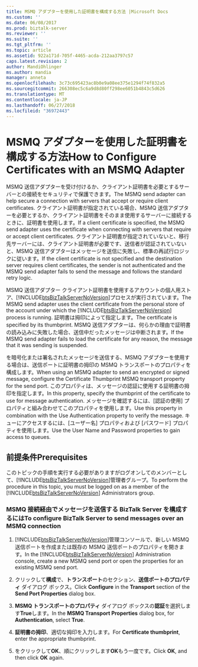 ```yaml
---
title: MSMQ アダプターを使用した証明書を構成する方法 |Microsoft Docs
ms.custom: ''
ms.date: 06/08/2017
ms.prod: biztalk-server
ms.reviewer: ''
ms.suite: ''
ms.tgt_pltfrm: ''
ms.topic: article
ms.assetid: 922a171d-705f-4465-acda-212aa3797c57
caps.latest.revision: 2
author: MandiOhlinger
ms.author: mandia
manager: anneta
ms.openlocfilehash: 3c73c695423ac8b0e9a08ee375e1294f74f832a5
ms.sourcegitcommit: 266308ec5c6a9d8d80ff298ee6051b4843c5d626
ms.translationtype: MT
ms.contentlocale: ja-JP
ms.lasthandoff: 06/27/2018
ms.locfileid: "36972443"
---
```

# <a name="how-to-configure-certificates-with-an-msmq-adapter"></a><span data-ttu-id="8b65c-102">MSMQ アダプターを使用した証明書を構成する方法</span><span class="sxs-lookup"><span data-stu-id="8b65c-102">How to Configure Certificates with an MSMQ Adapter</span></span>
<span data-ttu-id="8b65c-103">MSMQ 送信アダプターを受け付けるか、クライアント証明書を必要とするサーバーとの接続をセキュリティで保護できます。</span><span class="sxs-lookup"><span data-stu-id="8b65c-103">The MSMQ send adapter can help secure a connection with servers that accept or require client certificates.</span></span> <span data-ttu-id="8b65c-104">クライアント証明書が指定されている場合、MSMQ 送信アダプターを必要とするか、クライアント証明書をそのまま使用するサーバーに接続するときに、証明書を使用します。</span><span class="sxs-lookup"><span data-stu-id="8b65c-104">If a client certificate is specified, the MSMQ send adapter uses the certificate when connecting with servers that require or accept client certificates.</span></span> <span data-ttu-id="8b65c-105">クライアント証明書が指定されていないと、移行先サーバーには、クライアント証明書が必要です、送信者が認証されていないと、MSMQ 送信アダプターはメッセージを送信に失敗し、標準の再試行ロジックに従います。</span><span class="sxs-lookup"><span data-stu-id="8b65c-105">If the client certificate is not specified and the destination server requires client certificates, the sender is not authenticated and the MSMQ send adapter fails to send the message and follows the standard retry logic.</span></span>  

 <span data-ttu-id="8b65c-106">MSMQ 送信アダプター クライアント証明書を使用するアカウントの個人用ストア、[!INCLUDE[btsBizTalkServerNoVersion](../includes/btsbiztalkservernoversion-md.md)]プロセスが実行されています。</span><span class="sxs-lookup"><span data-stu-id="8b65c-106">The MSMQ send adapter uses the client certificate from the personal store of the account under which the [!INCLUDE[btsBizTalkServerNoVersion](../includes/btsbiztalkservernoversion-md.md)] process is running.</span></span> <span data-ttu-id="8b65c-107">証明書は拇印によって指定します。</span><span class="sxs-lookup"><span data-stu-id="8b65c-107">The certificate is specified by its thumbprint.</span></span> <span data-ttu-id="8b65c-108">MSMQ 送信アダプターは、何らかの理由で証明書の読み込みに失敗した場合、送信中だったメッセージは中断されます。</span><span class="sxs-lookup"><span data-stu-id="8b65c-108">If the MSMQ send adapter fails to load the certificate for any reason, the message that it was sending is suspended.</span></span>  

 <span data-ttu-id="8b65c-109">を暗号化または署名されたメッセージを送信する、MSMQ アダプターを使用する場合は、送信ポートに証明書の拇印の MSMQ トランスポートのプロパティを構成します。</span><span class="sxs-lookup"><span data-stu-id="8b65c-109">When using an MSMQ adapter to send an encrypted or signed message, configure the Certificate Thumbprint MSMQ transport property for the send port.</span></span> <span data-ttu-id="8b65c-110">このプロパティは、メッセージの認証に使用する証明書の拇印を指定します。</span><span class="sxs-lookup"><span data-stu-id="8b65c-110">In this property, specify the thumbprint of the certificate to use for message authentication.</span></span> <span data-ttu-id="8b65c-111">メッセージを確認するには、[認証の使用] プロパティと組み合わせてこのプロパティを使用します。</span><span class="sxs-lookup"><span data-stu-id="8b65c-111">Use this property in combination with the Use Authentication property to verify the message.</span></span> <span data-ttu-id="8b65c-112">キューにアクセスするには、[ユーザー名] プロパティおよび [パスワード] プロパティを使用します。</span><span class="sxs-lookup"><span data-stu-id="8b65c-112">Use the User Name and Password properties to gain access to queues.</span></span>  

## <a name="prerequisites"></a><span data-ttu-id="8b65c-113">前提条件</span><span class="sxs-lookup"><span data-stu-id="8b65c-113">Prerequisites</span></span>  
 <span data-ttu-id="8b65c-114">このトピックの手順を実行する必要がありますがログオンしてのメンバーとして、[!INCLUDE[btsBizTalkServerNoVersion](../includes/btsbiztalkservernoversion-md.md)]管理者グループ。</span><span class="sxs-lookup"><span data-stu-id="8b65c-114">To perform the procedure in this topic, you must be logged on as a member of the [!INCLUDE[btsBizTalkServerNoVersion](../includes/btsbiztalkservernoversion-md.md)] Administrators group.</span></span>  

### <a name="to-configure-biztalk-server-to-send-messages-over-an-msmq-connection"></a><span data-ttu-id="8b65c-115">MSMQ 接続経由でメッセージを送信する BizTalk Server を構成するには</span><span class="sxs-lookup"><span data-stu-id="8b65c-115">To configure BizTalk Server to send messages over an MSMQ connection</span></span>  

1. <span data-ttu-id="8b65c-116">[!INCLUDE[btsBizTalkServerNoVersion](../includes/btsbiztalkservernoversion-md.md)]管理コンソールで、新しい MSMQ 送信ポートを作成または既存の MSMQ 送信ポートのプロパティを開きます。</span><span class="sxs-lookup"><span data-stu-id="8b65c-116">In the [!INCLUDE[btsBizTalkServerNoVersion](../includes/btsbiztalkservernoversion-md.md)] Administration console, create a new MSMQ send port or open the properties for an existing MSMQ send port.</span></span>  

2. <span data-ttu-id="8b65c-117">クリックして**構成**で、**トランスポート**のセクション、**送信ポートのプロパティ** ダイアログ ボックス。</span><span class="sxs-lookup"><span data-stu-id="8b65c-117">Click **Configure** in the **Transport** section of the **Send Port Properties** dialog box.</span></span>  

3. <span data-ttu-id="8b65c-118">**MSMQ トランスポートのプロパティ** ダイアログ ボックスの**認証**を選択します**True**します。</span><span class="sxs-lookup"><span data-stu-id="8b65c-118">In the **MSMQ Transport Properties** dialog box, for **Authentication**, select **True**.</span></span>  

4. <span data-ttu-id="8b65c-119">**証明書の拇印**、適切な拇印を入力します。</span><span class="sxs-lookup"><span data-stu-id="8b65c-119">For **Certificate thumbprint**, enter the appropriate thumbprint.</span></span>  

5. <span data-ttu-id="8b65c-120">をクリックして**OK**、順にクリックします**OK**もう一度です。</span><span class="sxs-lookup"><span data-stu-id="8b65c-120">Click **OK**, and then click **OK** again.</span></span>
